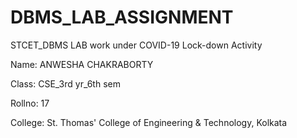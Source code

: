 # DBMS_LAB_ASSIGNMENT
 
 STCET_DBMS LAB work under COVID-19 Lock-down Activity
 
 Name: ANWESHA CHAKRABORTY
 
 Class: CSE_3rd yr_6th sem
 
 Rollno: 17
 
 College: St. Thomas' College of Engineering & Technology, Kolkata
 
